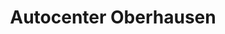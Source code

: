 ---
title: "Autocenter Oberhausen"
url: /oberhausen-rheinhausen/autocenter-oberhausen/
shop: Autohaus
---